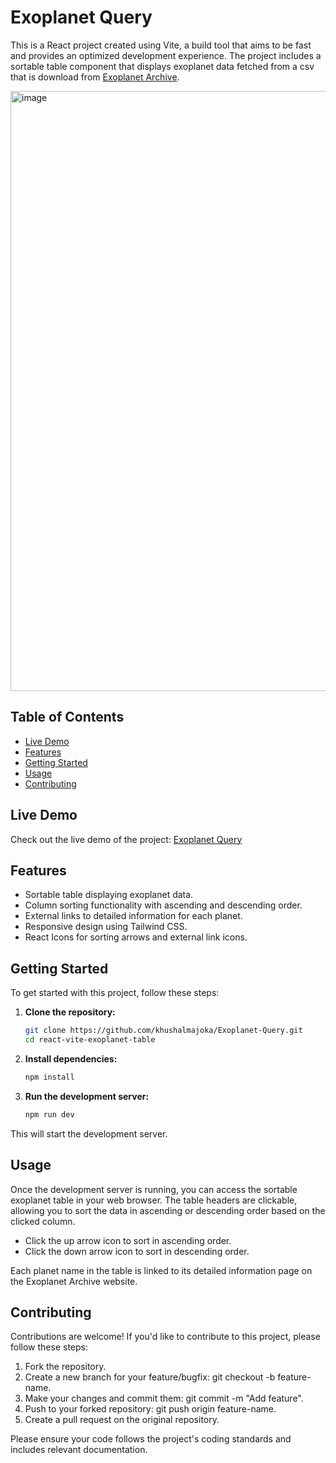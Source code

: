 # Exoplanet Query

This is a React project created using Vite, a build tool that aims to be fast and provides an optimized development experience. 
The project includes a sortable table component that displays exoplanet data fetched from a csv that is download from [Exoplanet Archive](https://exoplanetarchive.ipac.caltech.edu/cgi-bin/TblView/nph-tblView?app=ExoTbls&config=PS).

<img width="960" alt="image" src="https://github.com/khushalmajoka/Exoplanet-Query/assets/56840292/c6c19850-3f2e-44d7-a12d-2fb35158cbce">

## Table of Contents

- [Live Demo](#live-demo)
- [Features](#features)
- [Getting Started](#getting-started)
- [Usage](#usage)
- [Contributing](#contributing)

## Live Demo

Check out the live demo of the project: [Exoplanet Query](https://exoplanet-query-by-khushal.netlify.app)

## Features

- Sortable table displaying exoplanet data.
- Column sorting functionality with ascending and descending order.
- External links to detailed information for each planet.
- Responsive design using Tailwind CSS.
- React Icons for sorting arrows and external link icons.

## Getting Started

To get started with this project, follow these steps:

1. **Clone the repository:**

   ```sh
   git clone https://github.com/khushalmajoka/Exoplanet-Query.git
   cd react-vite-exoplanet-table

2. **Install dependencies:**

   ```sh
   npm install
   
3. **Run the development server:**

   ```sh
   npm run dev

This will start the development server.

## Usage

Once the development server is running, you can access the sortable exoplanet table in your web browser. The table headers are clickable, allowing you to sort the data in ascending or descending order based on the clicked column.

- Click the up arrow icon to sort in ascending order.
- Click the down arrow icon to sort in descending order.

Each planet name in the table is linked to its detailed information page on the Exoplanet Archive website.

## Contributing

Contributions are welcome! If you'd like to contribute to this project, please follow these steps:

1. Fork the repository.
2. Create a new branch for your feature/bugfix: git checkout -b feature-name.
3. Make your changes and commit them: git commit -m "Add feature".
4. Push to your forked repository: git push origin feature-name.
5. Create a pull request on the original repository.
   
Please ensure your code follows the project's coding standards and includes relevant documentation.
